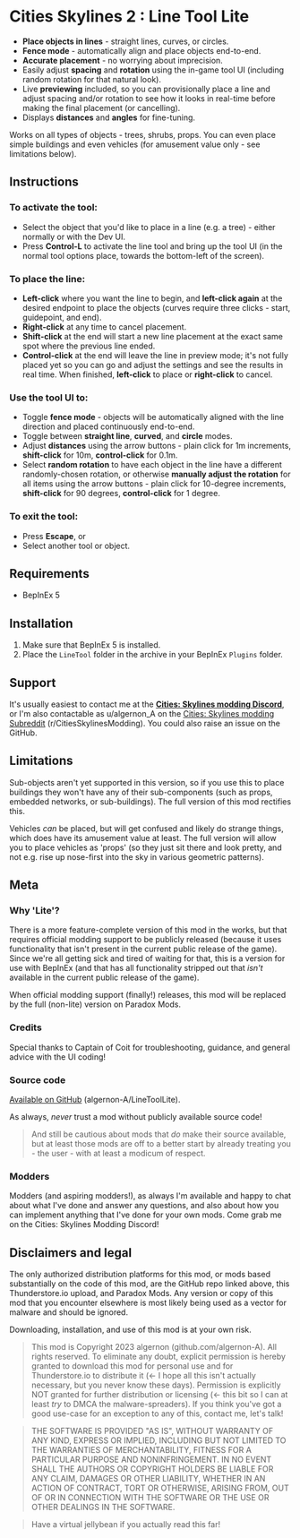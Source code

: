 # Cities Skylines 2 : Line Tool Lite
- **Place objects in lines** - straight lines, curves, or circles.
- **Fence mode** - automatically align and place objects end-to-end.
- **Accurate placement** - no worrying about imprecision.
- Easily adjust **spacing** and **rotation** using the in-game tool UI (including random rotation for that natural look).
- Live **previewing** included, so you can provisionally place a line and adjust spacing and/or rotation to see how it looks in real-time before making the final placement (or cancelling).
- Displays **distances** and **angles** for fine-tuning.

Works on all types of objects - trees, shrubs, props.  You can even place simple buildings and even vehicles (for amusement value only - see limitations below).

## Instructions
### To activate the tool:
- Select the object that you'd like to place in a line (e.g. a tree) - either normally or with the Dev UI.
- Press **Control-L** to activate the line tool and bring up the tool UI (in the normal tool options place, towards the bottom-left of the screen).

### To place the line:
- **Left-click** where you want the line to begin, and **left-click again** at the desired endpoint to place the objects (curves require three clicks - start, guidepoint, and end).
- **Right-click** at any time to cancel placement.
- **Shift-click** at the end will start a new line placement at the exact same spot where the previous line ended.
- **Control-click** at the end will leave the line in preview mode; it's not fully placed yet so you can go and adjust the settings and see the results in real time.  When finished, **left-click** to place or **right-click** to cancel.

### Use the tool UI to:
- Toggle **fence mode** - objects will be automatically aligned with the line direction and placed continuously end-to-end.
- Toggle between **straight line**, **curved**, and **circle** modes.
- Adjust **distances** using the arrow buttons - plain click for 1m increments, **shift-click** for 10m, **control-click** for 0.1m.
- Select **random rotation** to have each object in the line have a different randomly-chosen rotation, or otherwise **manually adjust the rotation** for all items using the arrow buttons - plain click for 10-degree increments, **shift-click** for 90 degrees, **control-click** for 1 degree.

### To exit the tool:
- Press **Escape**, or
- Select another tool or object.

## Requirements
- BepInEx 5

## Installation
1. Make sure that BepInEx 5 is installed.
1. Place the `LineTool` folder in the archive in your BepInEx `Plugins` folder.

## Support
It's usually easiest to contact me at the [**Cities: Skylines modding Discord**](https://discord.gg/ZaH2zjtk), or I'm also contactable as u/algernon_A on the [Cities: Skylines modding Subreddit](https://www.reddit.com/r/CitiesSkylinesModding) (r/CitiesSkylinesModding).  You could also raise an issue on the GitHub.

## Limitations
Sub-objects aren't yet supported in this version, so if you use this to place buildings they won't have any of their sub-components (such as props, embedded networks, or sub-buildings).  The full version of this mod rectifies this.

Vehicles *can* be placed, but will get confused and likely do strange things, which does have its amusement value at least.  The full version will allow you to place vehicles as 'props' (so they just sit there and look pretty, and not e.g. rise up nose-first into the sky in various geometric patterns).

## Meta

### Why 'Lite'?
There is a more feature-complete version of this mod in the works, but that requires official modding support to be publicly released (because it uses functionality that isn't present in the current public release of the game).  Since we're all getting sick and tired of waiting for that, this is a version for use with BepInEx (and that has all functionality stripped out that *isn't* available in the current public release of the game).

When official modding support (finally!) releases, this mod will be replaced by the full (non-lite) version on Paradox Mods.

### Credits
Special thanks to Captain of Coit for troubleshooting, guidance, and general advice with the UI coding!

### Source code
[Available on GitHub](https://github.com/algernon-A/LineToolLite) (algernon-A/LineToolLite).

As always, *never* trust a mod without publicly available source code!

>And still be cautious about mods that *do* make their source available, but at least those mods are off to a better start by already treating you - the user - with at least a modicum of respect.

### Modders
Modders (and aspiring modders!), as always I'm available and happy to chat about what I've done and answer any questions, and also about how you can implement anything that I've done for your own mods.  Come grab me on the Cities: Skylines Modding Discord!

## Disclaimers and legal
The only authorized distribution platforms for this mod, or mods based substantially on the code of this mod, are the GitHub repo linked above, this Thunderstore.io upload, and Paradox Mods.  Any version or copy of this mod that you encounter elsewhere is most likely being used as a vector for malware and should be ignored.

Downloading, installation, and use of this mod is at your own risk.

>This mod is Copyright 2023 algernon (github.com/algernon-A).  All rights reserved.  To eliminate any doubt, explicit permission is hereby granted to download this mod for personal use and for Thunderstore.io to distribute it (<- I hope all this isn't actually necessary, but you never know these days).  Permission is explicitly NOT granted for further distribution or licensing (<- this bit so I can at least *try* to DMCA the malware-spreaders). If you think you've got a good use-case for an exception to any of this, contact me, let's talk!

>THE SOFTWARE IS PROVIDED "AS IS", WITHOUT WARRANTY OF ANY KIND, EXPRESS OR IMPLIED, INCLUDING BUT NOT LIMITED TO THE WARRANTIES OF MERCHANTABILITY, FITNESS FOR A PARTICULAR PURPOSE AND NONINFRINGEMENT. IN NO EVENT SHALL THE AUTHORS OR COPYRIGHT HOLDERS BE LIABLE FOR ANY CLAIM, DAMAGES OR OTHER LIABILITY, WHETHER IN AN ACTION OF CONTRACT, TORT OR OTHERWISE, ARISING FROM, OUT OF OR IN CONNECTION WITH THE SOFTWARE OR THE USE OR OTHER DEALINGS IN THE SOFTWARE.

>Have a virtual jellybean if you actually read this far!